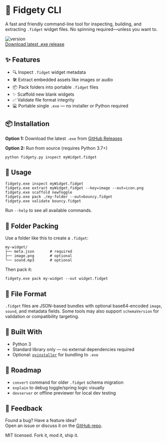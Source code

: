 # 🧩 Fidgety CLI

A fast and friendly command-line tool for inspecting, building, and extracting `.fidget` widget files. No spinning required—unless you want to.

![version](https://img.shields.io/badge/status-internal--alpha-blueviolet)  
[Download latest .exe release](https://github.com/your-username/fidgety-cli/releases/latest)

## ✨ Features

- 🔍 Inspect `.fidget` widget metadata
- 🛠 Extract embedded assets like images or audio
- 📦 Pack folders into portable `.fidget` files
- ✨ Scaffold new blank widgets
- ✅ Validate file format integrity
- 💻 Portable single `.exe` — no installer or Python required

## 📦 Installation

**Option 1:** Download the latest `.exe` from [GitHub Releases](https://github.com/your-username/fidgety-cli/releases)

**Option 2:** Run from source (requires Python 3.7+)

```
python fidgety.py inspect myWidget.fidget
```

## 🧪 Usage

```
fidgety.exe inspect myWidget.fidget
fidgety.exe extract myWidget.fidget --key=image --out=icon.png
fidgety.exe scaffold newToggle
fidgety.exe pack ./my-folder --out=bouncy.fidget
fidgety.exe validate bouncy.fidget
```

Run `--help` to see all available commands.

## 📁 Folder Packing

Use a folder like this to create a `.fidget`:

```
my-widget/
├── meta.json       # required
├── image.png       # optional
└── sound.mp3       # optional
```

Then pack it:

```
fidgety.exe pack my-widget --out widget.fidget
```

## 📌 File Format

`.fidget` files are JSON-based bundles with optional base64-encoded `image`, `sound`, and metadata fields. Some tools may also support `schemaVersion` for validation or compatibility targeting.

## 🧱 Built With

- Python 3
- Standard library only — no external dependencies required
- Optional: [`pyinstaller`](https://pyinstaller.org/) for bundling to `.exe`

## 🚀 Roadmap

- `convert` command for older `.fidget` schema migration
- `explain` to debug toggle/spring logic visually
- `devserver` or offline previewer for local dev testing

## 📣 Feedback

Found a bug? Have a feature idea?  
Open an issue or discuss it on the [GitHub repo](https://github.com/your-username/fidgety-cli).

MIT licensed. Fork it, mod it, ship it.
